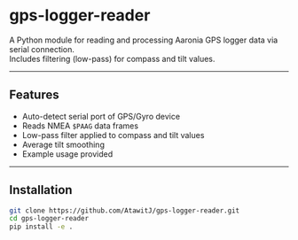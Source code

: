 # gps-logger-reader

A Python module for reading and processing Aaronia GPS logger data via serial connection.  
Includes filtering (low-pass) for compass and tilt values.

---

## Features
- Auto-detect serial port of GPS/Gyro device
- Reads NMEA `$PAAG` data frames
- Low-pass filter applied to compass and tilt values
- Average tilt smoothing
- Example usage provided

---

## Installation
```bash
git clone https://github.com/AtawitJ/gps-logger-reader.git
cd gps-logger-reader
pip install -e .
